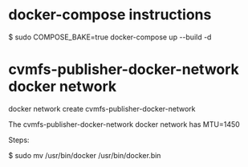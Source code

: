 # docker-compose instructions

$ sudo COMPOSE_BAKE=true docker-compose up --build -d


# cvmfs-publisher-docker-network docker network

docker network create cvmfs-publisher-docker-network

The cvmfs-publisher-docker-network docker network has MTU=1450

Steps:

$ sudo mv /usr/bin/docker /usr/bin/docker.bin


